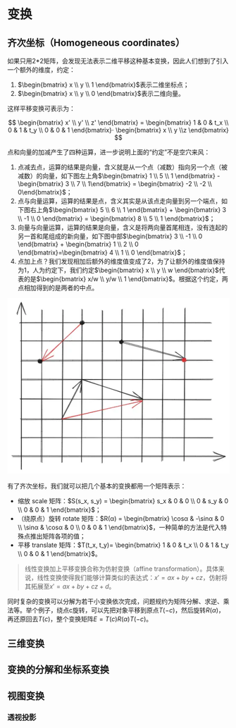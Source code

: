 # 变换 <Badge type="warning" text="施工中" />

## 齐次坐标（Homogeneous coordinates）

如果只用2\*2矩阵，会发现无法表示二维平移这种基本变换，因此人们想到了引入一个额外的维度，约定：

1.  $\begin{bmatrix} x \\ y \\ 1 \end{bmatrix}$表示二维坐标点；
2.  $\begin{bmatrix} x \\ y \\ 0 \end{bmatrix}$表示二维向量。

这样平移变换可表示为：

$$
\begin{bmatrix}
x' \\ y' \\ z'
\end{bmatrix} = 
\begin{bmatrix}
1 & 0 & t_x \\ 
0 & 1 & t_y \\ 
0 & 0 & 1
\end{bmatrix}⋅
\begin{bmatrix}
x \\ y \\z 
\end{bmatrix}
$$

点和向量的加减产生了四种运算，进一步说明上面的“约定”不是空穴来风：

1.  点减去点，运算的结果是向量，含义就是从一个点（减数）指向另一个点（被减数）的向量，如下图左上角$\begin{bmatrix} 1 \\ 5 \\ 1 \end{bmatrix} - \begin{bmatrix} 3 \\ 7 \\ 1\end{bmatrix} = \begin{bmatrix} -2 \\ -2 \\ 0\end{bmatrix}$；
2.  点与向量运算，运算的结果是点，含义其实是从该点走向量到另一个端点，如下图右上角$\begin{bmatrix} 5 \\ 6 \\ 1 \end{bmatrix} + \begin{bmatrix} 3 \\ -1 \\ 0 \end{bmatrix} = \begin{bmatrix} 8 \\ 5 \\ 1 \end{bmatrix}$；
3.  向量与向量运算，运算的结果是向量，含义是将两向量首尾相连，没有连起的另一首和尾组成的新向量，如下图中部$\begin{bmatrix} 3 \\ -1 \\ 0 \end{bmatrix} + \begin{bmatrix} 1 \\ 2 \\ 0 \end{bmatrix}=\begin{bmatrix} 4 \\ 1 \\ 0 \end{bmatrix}$；
4.  点加上点？我们发现相加后额外的维度值变成了2，为了让额外的维度值保持为1，人为约定下，我们约定$\begin{bmatrix} x \\ y \\ w \end{bmatrix}$代表的是$\begin{bmatrix} x/w \\ y/w \\ 1 \end{bmatrix}$。根据这个约定，两点相加得到的是两者的中点。

<img src="./coodinate-computation.webp"/>

有了齐次坐标，我们就可以把几个基本的变换都用一个矩阵表示：

+ 缩放 scale 矩阵：$S(s_x, s_y) = \begin{bmatrix} s_x & 0 & 0 \\ 0 & s_y & 0 \\ 0 & 0 & 1 \end{bmatrix}$；
+ （绕原点）旋转 rotate 矩阵：$R(α) = \begin{bmatrix} \cosα & -\sinα & 0 \\ \sinα & \cosα & 0 \\ 0 & 0 & 1 \end{bmatrix}$，一种简单的方法是代入特殊点推出矩阵各项的值；
+ 平移 translate 矩阵：$T(t_x, t_y)= \begin{bmatrix} 1 & 0 & t_x \\ 0 & 1 & t_y \\ 0 & 0 & 1 \end{bmatrix}$。

> 线性变换加上平移变换合称为仿射变换（affine transformation）。具体来说，线性变换使得我们能够计算类似的表达式：$x'=ax+by+cz$，仿射将其拓展至$x'=ax+by+cz+d$。

同时复杂的变换可以分解为若干小变换依次完成，问题规约为矩阵分解、求逆、乘法等。举个例子，绕点c旋转，可以先把对象平移到原点$T(-c)$，然后旋转$R(α)$，再还原回去$T(c)$，整个变换矩阵$E=T(c)R(α)T(-c)$。

## 三维变换

## 变换的分解和坐标系变换

## 视图变换

### 透视投影
